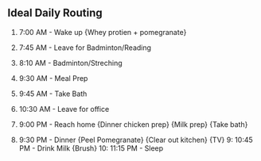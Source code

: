 Ideal Daily Routing
--------------------

1. 7:00 AM - Wake up
{Whey protien + pomegranate}
2. 7:45 AM - Leave for Badminton/Reading
3. 8:10 AM - Badminton/Streching
4. 9:30 AM - Meal Prep
5. 9:45 AM - Take Bath
6. 10:30 AM - Leave for office

7. 9:00 PM - Reach home
{Dinner chicken prep}
{Milk prep}
{Take bath}
8. 9:30 PM - Dinner
{Peel Pomegranate}
{Clear out kitchen}
{TV}
9: 10:45 PM - Drink Milk
{Brush}
10: 11:15 PM - Sleep 
